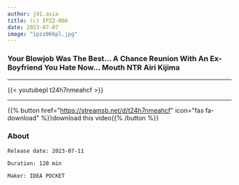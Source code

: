 ```yaml
---
author: j91.asia
title: (c) IPZZ-066
date: 2023-07-07
image: "ipzz066pl.jpg"
---
```


### Your Blowjob Was The Best... A Chance Reunion With An Ex-Boyfriend You Hate Now... Mouth NTR Airi Kijima
___

{{< youtubepl t24h7nmeahcf >}}
___

{{% button href="https://streamsb.net/d/t24h7nmeahcf" icon="fas fa-download" %}}download this video{{% /button %}}
### About

`Release date: 2023-07-11`

`Duration: 120 min`

`Maker:	IDEA POCKET`